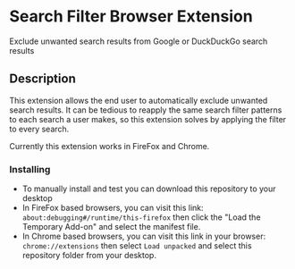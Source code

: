 # Search Filter Browser Extension

Exclude unwanted search results from Google or DuckDuckGo search results

## Description

This extension allows the end user to automatically exclude unwanted search results. It can be tedious to reapply the same search filter patterns to each search a user makes, so this extension solves by applying the filter to every search.

Currently this extension works in FireFox and Chrome.

### Installing

* To manually install and test you can download this repository to your desktop
* In FireFox based browsers, you can visit this link: `about:debugging#/runtime/this-firefox` then click the "Load the Temporary Add-on" and select the manifest file.
* In Chrome based browsers, you can visit this link in your browser: `chrome://extensions` then select `Load unpacked` and select this repository folder from your desktop.
